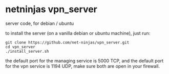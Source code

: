 # netninjas vpn_server

server code, for debian / ubuntu

to install the server (on a vanilla debian or ubuntu machine), just run:

    git clone https://github.com/net-ninjas/vpn_server.git
    cd vpn_server
    ./install_server.sh
    
the default port for the managing service is 5000 TCP, and the default port for the vpn service is 1194 UDP, make sure both are open in your firewall.

